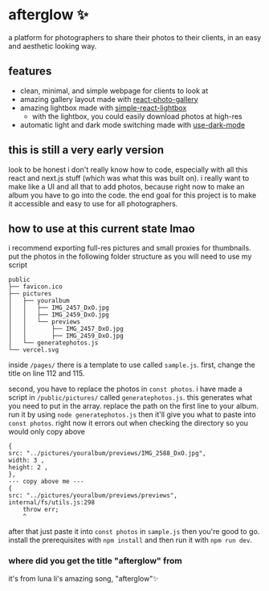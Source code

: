 # afterglow ✨

a platform for photographers to share their photos to their clients, in an easy and aesthetic looking way.

## features
- clean, minimal, and simple webpage for clients to look at
- amazing gallery layout made with [react-photo-gallery](https://github.com/neptunian/react-photo-gallery)
- amazing lightbox made with [simple-react-lightbox](https://github.com/michelecocuccio/simple-react-lightbox)
    - with the lightbox, you could easily download photos at high-res
- automatic light and dark mode switching made with [use-dark-mode](https://github.com/donavon/use-dark-mode)

## this is still a very early version
look to be honest i don't really know how to code, especially with all this react and next.js stuff (which was what this was built on). i really want to make like a UI and all that to add photos, because right now to make an album you have to go into the code. the end goal for this project is to make it accessible and easy to use for all photographers.

## how to use at this current state lmao
i recommend exporting full-res pictures and small proxies for thumbnails. put the photos in the following folder structure as you will need to use my script

```
public
├── favicon.ico
├── pictures
│   ├── youralbum
│   │   ├── IMG_2457_DxO.jpg
│   │   ├── IMG_2459_DxO.jpg
│   │   └── previews
│   │       ├── IMG_2457_DxO.jpg
│   │       ├── IMG_2459_DxO.jpg
│   └── generatephotos.js
└── vercel.svg
```


inside `/pages/` there is a template to use called `sample.js`. first, change the title on line 112 and 115. 

second, you have to replace the photos in `const photos`. i have made a script in `/public/pictures/` called `generatephotos.js`. this generates what you need to put in the array. replace the path on the first line to your album. run it by using `node generatephotos.js` then it'll give you what to paste into `const photos`. right now it errors out when checking the directory so you would only copy above

```
{
src: "../pictures/youralbum/previews/IMG_2588_DxO.jpg",
width: 3 ,
height: 2 ,
},
--- copy above me ---
{
src: "../pictures/youralbum/previews/previews",
internal/fs/utils.js:298
    throw err;
    ^
```

after that just paste it into `const photos` in `sample.js` then you're good to go. install the prerequisites with `npm install` and then run it with `npm run dev`.

### where did you get the title "afterglow" from
it's from luna li's amazing song, "afterglow"✨